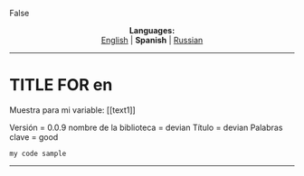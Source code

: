 False
<p align="center"><b>Languages:</b><br /><a href="https://github.com/markolofsen/devian/blob/master/README.md">English</a> | <b>Spanish</b> | <a href="https://github.com/markolofsen/devian/blob/master/README_ru.md">Russian</a></p>

---

# TITLE FOR en
Muestra para mi variable: [[text1]]

Versión = 0.0.9
nombre de la biblioteca = devian
Título = devian
Palabras clave = good

```
my code sample
```

---

